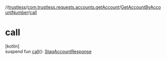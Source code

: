 //[trustless](../../../index.md)/[com.trustless.requests.accounts.getAccount](../index.md)/[GetAccountByAccountNumber](index.md)/[call](call.md)

# call

[kotlin]\
suspend fun [call](call.md)(): [StaqAccountResponse](../../com.trustless.requests.accounts/-staq-account-response/index.md)
